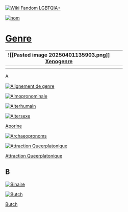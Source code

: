 


[![Wiki Fandom LGBTQIA+](https://static.wikia.nocookie.net/lgbtqia-fr/images/f/f7/Drapeau-arc-ciel-symbole-communaute-lgbt_113767-1934.jpg/revision/latest/scale-to-width-down/200?cb=20211113130657&path-prefix=fr)](https://lgbtqia.fandom.com/fr/wiki/Wiki_LGBTQIA_FR "WIKI")

[![nom](image)](url "infobulle")


# [Genre](https://lgbtqia.fandom.com/fr/wiki/Cat%C3%A9gorie:Genre)

| ![[Pasted image 20250401135903.png]]<br>[Xenogenre](https://lgbtqia.fandom.com/fr/wiki/Xenogenre) |     |     |
| ------------------------------------------------------------------------------------------------- | --- | --- |
|                                                                                                   |     |     |






A

[![Alignement de genre](https://static.wikia.nocookie.net/lgbtqia-fr/images/6/6e/Alignement_genre.png/revision/latest/smart/width/40/height/30?cb=20220108172654&path-prefix=fr)](https://lgbtqia.fandom.com/fr/wiki/Alignement_de_genre "Alignement de genre")

[![Almopronominale](https://static.wikia.nocookie.net/lgbtqia-fr/images/8/84/Almopronominal.png/revision/latest/smart/width/40/height/30?cb=20210926110315&path-prefix=fr)](https://lgbtqia.fandom.com/fr/wiki/Almopronominale "Almopronominale")
   
[![Alterhumain](https://static.wikia.nocookie.net/lgbtqia-fr/images/d/dc/Alterhumain_symbol.png/revision/latest/smart/width/40/height/30?cb=20230916153235&path-prefix=fr)](https://lgbtqia.fandom.com/fr/wiki/Alterhumain "Alterhumain")
 



[![Altersexe](https://static.wikia.nocookie.net/lgbtqia-fr/images/a/af/Altersexe.png/revision/latest/smart/width/40/height/30?cb=20220908183022&path-prefix=fr)](https://lgbtqia.fandom.com/fr/wiki/Altersexe "Altersexe")
 
 [Aporine](https://lgbtqia.fandom.com/fr/wiki/Aporine "Aporine")

[![Archaeopronoms](https://static.wikia.nocookie.net/lgbtqia-fr/images/7/7b/Archaeopronouns.jpg/revision/latest/smart/width/40/height/30?cb=20210819131738&path-prefix=fr)](https://lgbtqia.fandom.com/fr/wiki/Archaeopronoms "Archaeopronoms")
 
[![Attraction Queerplatonique](https://static.wikia.nocookie.net/lgbtqia-fr/images/3/3d/Queerplatonique.png/revision/latest/smart/width/40/height/30?cb=20211201150906&path-prefix=fr)](https://lgbtqia.fandom.com/fr/wiki/Attraction_Queerplatonique "Attraction Queerplatonique")

[Attraction Queerplatonique](https://lgbtqia.fandom.com/fr/wiki/Attraction_Queerplatonique "Attraction Queerplatonique")

## B

[![Binaire](https://static.wikia.nocookie.net/lgbtqia-fr/images/f/f5/Aptobinary.png/revision/latest/smart/width/40/height/30?cb=20250103101252&path-prefix=fr)](https://lgbtqia.fandom.com/fr/wiki/Binaire "Binaire")


[![Butch](https://static.wikia.nocookie.net/lgbtqia-fr/images/f/f4/Butch_1.png/revision/latest/smart/width/40/height/30?cb=20220214164020&path-prefix=fr)](https://lgbtqia.fandom.com/fr/wiki/Butch "Butch")

[Butch](https://lgbtqia.fandom.com/fr/wiki/Butch "Butch")



